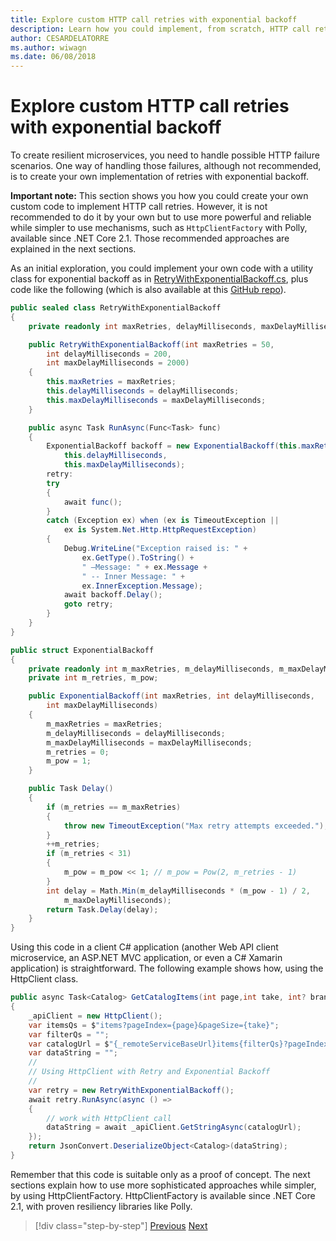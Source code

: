```yaml
---
title: Explore custom HTTP call retries with exponential backoff
description: Learn how you could implement, from scratch, HTTP call retries with exponential backoff to handle possible HTTP failure scenarios.
author: CESARDELATORRE
ms.author: wiwagn
ms.date: 06/08/2018
---
```

# Explore custom HTTP call retries with exponential backoff

To create resilient microservices, you need to handle possible HTTP failure scenarios. One way of handling those failures, although not recommended, is to create your own implementation of retries with exponential backoff.

**Important note:** This section shows you how you could create your own custom code to implement HTTP call retries. However, it is not recommended to do it by your own but to use more powerful and reliable while simpler to use mechanisms, such as `HttpClientFactory` with Polly, available since .NET Core 2.1. Those recommended approaches are explained in the next sections. 

As an initial exploration, you could implement your own code with a utility class for exponential backoff as in [RetryWithExponentialBackoff.cs](https://gist.github.com/CESARDELATORRE/6d7f647b29e55fdc219ee1fd2babb260), plus code like the following (which is also available at this [GitHub repo](https://gist.github.com/CESARDELATORRE/d80c6423a1aebaffaf387469f5194f5b)).

```csharp
public sealed class RetryWithExponentialBackoff
{
    private readonly int maxRetries, delayMilliseconds, maxDelayMilliseconds;

    public RetryWithExponentialBackoff(int maxRetries = 50,
        int delayMilliseconds = 200,
        int maxDelayMilliseconds = 2000)
    {
        this.maxRetries = maxRetries;
        this.delayMilliseconds = delayMilliseconds;
        this.maxDelayMilliseconds = maxDelayMilliseconds;
    }

    public async Task RunAsync(Func<Task> func)
    {
        ExponentialBackoff backoff = new ExponentialBackoff(this.maxRetries,
            this.delayMilliseconds,
            this.maxDelayMilliseconds);
        retry:
        try
        {
            await func();
        }
        catch (Exception ex) when (ex is TimeoutException ||
            ex is System.Net.Http.HttpRequestException)
        {
            Debug.WriteLine("Exception raised is: " +
                ex.GetType().ToString() +
                " –Message: " + ex.Message +
                " -- Inner Message: " +
                ex.InnerException.Message);
            await backoff.Delay();
            goto retry;
        }
    }
}

public struct ExponentialBackoff
{
    private readonly int m_maxRetries, m_delayMilliseconds, m_maxDelayMilliseconds;
    private int m_retries, m_pow;

    public ExponentialBackoff(int maxRetries, int delayMilliseconds,
        int maxDelayMilliseconds)
    {
        m_maxRetries = maxRetries;
        m_delayMilliseconds = delayMilliseconds;
        m_maxDelayMilliseconds = maxDelayMilliseconds;
        m_retries = 0;
        m_pow = 1;
    }

    public Task Delay()
    {
        if (m_retries == m_maxRetries)
        {
            throw new TimeoutException("Max retry attempts exceeded.");
        }
        ++m_retries;
        if (m_retries < 31)
        {
            m_pow = m_pow << 1; // m_pow = Pow(2, m_retries - 1)
        }
        int delay = Math.Min(m_delayMilliseconds * (m_pow - 1) / 2,
            m_maxDelayMilliseconds);
        return Task.Delay(delay);
    }
}
```

Using this code in a client C\# application (another Web API client microservice, an ASP.NET MVC application, or even a C\# Xamarin application) is straightforward. The following example shows how, using the HttpClient class.

```csharp
public async Task<Catalog> GetCatalogItems(int page,int take, int? brand, int? type)
{
    _apiClient = new HttpClient();
    var itemsQs = $"items?pageIndex={page}&pageSize={take}";
    var filterQs = "";
    var catalogUrl = $"{_remoteServiceBaseUrl}items{filterQs}?pageIndex={page}&pageSize={take}";
    var dataString = "";
    //
    // Using HttpClient with Retry and Exponential Backoff
    //
    var retry = new RetryWithExponentialBackoff();
    await retry.RunAsync(async () =>
    {
        // work with HttpClient call
        dataString = await _apiClient.GetStringAsync(catalogUrl);
    });
    return JsonConvert.DeserializeObject<Catalog>(dataString);
}
```

Remember that this code is suitable only as a proof of concept. 
The next sections explain how to use more sophisticated approaches while simpler, by using HttpClientFactory.
HttpClientFactory is available since .NET Core 2.1, with proven resiliency libraries like Polly. 

>[!div class="step-by-step"]
>[Previous](implement-resilient-entity-framework-core-sql-connections.md)
>[Next](use-httpclientfactory-to-implement-resilient-http-requests.md)